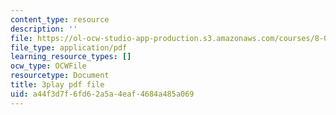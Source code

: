 ```yaml
---
content_type: resource
description: ''
file: https://ol-ocw-studio-app-production.s3.amazonaws.com/courses/8-01sc-classical-mechanics-fall-2016/a44f3d7f6fd62a5a4eaf4684a485a069_jtOxRPQDuJs.pdf
file_type: application/pdf
learning_resource_types: []
ocw_type: OCWFile
resourcetype: Document
title: 3play pdf file
uid: a44f3d7f-6fd6-2a5a-4eaf-4684a485a069
---
```

